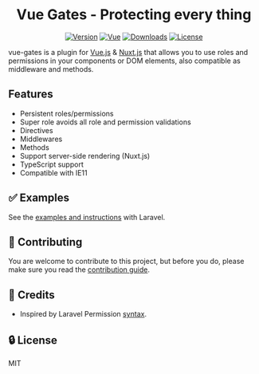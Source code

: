 
<h1 align="center" style="text-align:center">Vue Gates - Protecting every thing</h1>

<p align="center">
  <a href="https://www.npmjs.com/package/laravel-permissions"><img src="https://img.shields.io/npm/v/laravel-permissions.svg" alt="Version"></a>
  <a href="https://vuejs.org/"><img src="https://badgen.net/badge/Vue/2.x/cyan" alt="Vue"></a>
  <a href="https://www.npmjs.com/package/laravel-permissions"><img src="https://img.shields.io/npm/dm/laravel-permissions.svg" alt="Downloads"></a>
  <a href="LICENSE"><img src="https://img.shields.io/npm/l/laravel-permissions.svg" alt="License"></a>
</p>

vue-gates is a plugin for [Vue.js](https://vuejs.org/) & [Nuxt.js](https://nuxtjs.org/) that allows you to use roles and permissions in your components or DOM elements, also compatible as middleware and methods.

## Features

- Persistent roles/permissions
- Super role avoids all role and permission validations
- Directives
- Middlewares
- Methods
- Support server-side rendering (Nuxt.js)
- TypeScript support
- Compatible with IE11

## ✅ Examples

See the [examples and instructions](https://github.com/williamcruzme/laravel-permissions/tree/master/examples) with Laravel.

## 🚸 Contributing

You are welcome to contribute to this project, but before you do, please make sure you read the [contribution guide](https://github.com/williamcruzme/laravel-permissions/blob/master/CONTRIBUTING.md).

## 🙈 Credits

- Inspired by Laravel Permission [syntax](https://github.com/spatie/laravel-permission#using-blade-directives).

## 🔒 License

MIT
